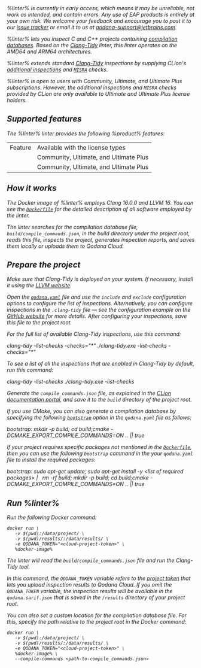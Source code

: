 [//]: # (title: Qodana for C/C++)

<var name="linter" value="Qodana for C/C++"/>
<var name="ide" value="CLion"/>
<var name="docker-image" value="jetbrains/qodana-clang:2023.3-eap"/>
<var name="config-file" value="qodana-clang-docker-readme.topic"/>
<var name="clang-tidy" value="https://clang.llvm.org/extra/clang-tidy"/>
<var name="clang-config" value="https://gist.github.com/fbaeuerlein/2895f889e451a817d7b2b36fd60e2873"/>
<var name="dockerfile" value="https://github.com/JetBrains/qodana-docker/blob/main/2023.3/base/cpp.Dockerfile"/>
<var name="dockerfile-internal" value="https://github.com/JetBrains/qodana-docker/blob/main/2023.3/cpp/internal.Dockerfile"/>
<var name="clang-website" value="https://clang.llvm.org/extra/clang-tidy/checks/list.html"/>
<var name="clion-inspections-general" value="https://www.jetbrains.com/help/clion/list-of-c-cpp-inspections.html#general"/>
<var name="misra-inspections" value="https://www.jetbrains.com/help/clion/list-of-c-cpp-inspections.html#stat-analysis-tools"/>
<var name="compdb-generate" value="https://www.jetbrains.com/help/clion/compilation-database.html#compdb_generate"/>

<note>
%linter% is currently in early access, which means it may be unreliable, not work as intended, and contain errors.
Any use of EAP products is entirely at your own risk. We welcome your feedback and encourage you to post it to our 
<a href="https://youtrack.jetbrains.com/newIssue?project=QD">issue tracker</a> or email it to us at
<a href="mailto:qodana-support@jetbrains.com">qodana-support@jetbrains.com</a>.
</note>

%linter% lets you inspect C and C++ projects containing [compilation databases](https://clang.llvm.org/docs/JSONCompilationDatabase.html). Based on the [Clang-Tidy](%clang-tidy%) 
linter, this linter operates on the AMD64 and ARM64 architectures.

%linter% extends standard [Clang-Tidy](%clang-website%) inspections by supplying CLion's 
[additional inspections](%clion-inspections-general%) and [`MISRA`](%misra-inspections%) checks. 

%linter% is open to users with Community, Ultimate, and Ultimate Plus subscriptions. However, the additional inspections 
and `MISRA` checks provided by CLion are only available to Ultimate and Ultimate Plus license holders.

## Supported features

The %linter% linter provides the following %product% features:

<table>
    <tr>
        <td>Feature</td>
        <td>Available with the license types</td>
    </tr>
    <tr>
        <td><a href="baseline.topic"/></td>
        <td>Community, Ultimate, and Ultimate Plus</td>
    </tr>
    <tr>
        <td><a href="quality-gate.topic"/></td>
        <td>Community, Ultimate, and Ultimate Plus</td>
    </tr>
</table>

## How it works

The Docker image of %linter% employs Clang 16.0.0 and LLVM 16. You can see the 
[`Dockerfile`](%dockerfile%) for the detailed description of all software employed by the linter.  

The linter searches for the compilation database file, `build/compile_commands.json`, in the build directory under the 
project root, reads this file, inspects the project, generates inspection reports, and saves them locally or 
uploads them to Qodana Cloud.

## Prepare the project

<procedure>
<step>Make sure that Clang-Tidy is deployed on your system. If necessary, install it using the 
<a href="https://releases.llvm.org/download.html">LLVM website</a>.
</step>
<step>
<p>Open the <a href="qodana-yaml.md" anchor="Example+of+different+configuration+options"><code>qodana.yaml</code></a> file 
and use the <code>include</code> and <code>exclude</code> configuration options to configure the list of 
inspections. Alternatively, you can configure inspections in the <code>.clang-tidy</code> file &mdash; see the configuration 
example on the <a href="%clang-config%">GitHub website</a> for more details. After configuring your inspections, save 
this file to the project root.</p>
<tip>
<p>For the full list of available Clang-Tidy inspections, use this command:</p>
<tabs group="clang-tidy-commands">
<tab id="qodana-clang-full-linux" title="Linux" group-key="clang-linux">
<code-block>clang-tidy -list-checks -checks="*"</code-block>
</tab>
<tab id="qodana-clang-full-windows" title="Windows" group-key="clang-windows">
<code-block>./clang-tidy.exe -list-checks -checks="*"</code-block>
</tab>
</tabs>
<p>To see a list of all the inspections that are enabled in Clang-Tidy by default, run this command:</p>
<tabs group="clang-tidy-commands">
<tab id="qodana-clang-enabled-linux" title="Linux" group-key="clang-linux">
<code-block>clang-tidy -list-checks</code-block>
</tab>
<tab id="qodana-clang-enabled-windows" title="Windows" group-key="clang-windows">
<code-block>./clang-tidy.exe -list-checks</code-block>
</tab>
</tabs>
</tip>
</step>
<step>
<p>Generate the <code>compile_commands.json</code> file, as explained in the <a href="%compdb-generate%">CLion documentation portal</a>, 
and save it to the <code>build</code> directory of the project root.</p>
<p>If you use CMake, you can also generate a compilation database by specifying the following 
<a href="before-running-qodana.md"><code>bootstrap</code></a> option in the <code>qodana.yaml</code> file as follows:</p>
<code-block lang="yaml">
bootstrap: mkdir -p build; cd build;cmake -DCMAKE_EXPORT_COMPILE_COMMANDS=ON .. || true
</code-block>
</step>
<step>
<p>If your project requires specific packages not mentioned in the <a href="%dockerfile%"><code>Dockerfile</code></a>, 
then you can use the following <code>bootstrap</code> command in the your 
<code>qodana.yaml</code> file to install the required packages:</p>
<code-block lang="yaml">
bootstrap: sudo apt-get update; sudo apt-get install -y &lt;list of required packages&gt; |
&nbsp;&nbsp;rm -rf build;  mkdir -p build; cd build;cmake -DCMAKE_EXPORT_COMPILE_COMMANDS=ON .. || true
</code-block>
</step>
</procedure>

## Run %linter%

Run the following Docker command:

```shell
docker run \
   -v $(pwd):/data/project/ \
   -v $(pwd)/results/:/data/results/ \
   -e QODANA_TOKEN="<cloud-project-token>" \
   %docker-image%
```

The linter will read the `build/compile_commands.json` file and run the Clang-Tidy tool.

In this command, the `QODANA_TOKEN` variable refers to the [project token](project-token.md) that lets you upload inspection results
to Qodana Cloud. If you omit the `QODANA_TOKEN` variable, the inspection results will be available in the 
`qodana.sarif.json` that is saved in the `/results` directory of your project root. 

You can also set a custom location for the compilation database file. For this, specify the path relative to the 
project root in the Docker command:

```shell
docker run \
   -v $(pwd):/data/project/ \
   -v $(pwd)/results/:/data/results/ \
   -e QODANA_TOKEN="<cloud-project-token>" \
   %docker-image% \
   --compile-commands <path-to-compile_commands.json>
```